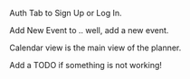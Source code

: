 Auth Tab to Sign Up or Log In.

Add New Event to .. well, add a new event. 

Calendar view is the main view of the planner. 


Add a TODO if something is not working!